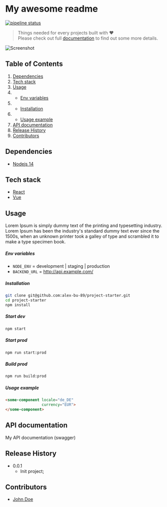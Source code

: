 # My awesome readme

[![pipeline status](https://img.shields.io/david/alex-bu-89/https://github.com/alex-bu-89/project-starter.git)](https://img.shields.io/david/alex-bu-89/https://github.com/alex-bu-89/project-starter.git)

> Things needed for every projects built with ❤<br />
> Please check out full [documentation](https://myawesomedocumentation.com) to find out some more details.

![Screenshot](https://www.uidownload.com/files/180/441/313/free-dashboard-ui-kitdiscover-the-world%E2%80%99s-top-designers-creatives.jpg)

## Table of Contents
1. [Dependencies](#dependencies)
1. [Tech stack](#tech-stack)
1. [Usage](#usage)
1. * [Env variables](#env-variables)
1. * [Installation](#installation)
1. * [Usage example](#usage-example)
1. [API documentation](#api-documentation)
1. [Release History](#release-history)
1. [Contributors](#contributors)

## Dependencies
* [Nodejs 14](https://nodejs.org/en/)

## Tech stack
* [React](https://reactjs.org/)
* [Vue](https://vuejs.org/)

## Usage
Lorem Ipsum is simply dummy text of the printing and typesetting industry. Lorem Ipsum has been the industry's standard dummy text ever since the 1500s, when an unknown printer took a galley of type and scrambled it to make a type specimen book.

##### Env variables
*  `NODE_ENV` = development | staging | production
*  `BACKEND_URL` = http://api.example.com/

##### Installation
```sh
git clone git@github.com:alex-bu-89/project-starter.git
cd project-starter 
npm install
```

##### Start dev
```sh
npm start
```

##### Start prod
```sh
npm run start:prod
```

##### Build prod
```sh
npm run build:prod
```

##### Usage example
```html
<some-component locale="de_DE"
                currency="EUR">
</some-component>
```

## API documentation
My API documentation (swagger)

## Release History

* 0.0.1
    * Init project;

## Contributors
- [John Doe](https://github.com/john-doe/)
